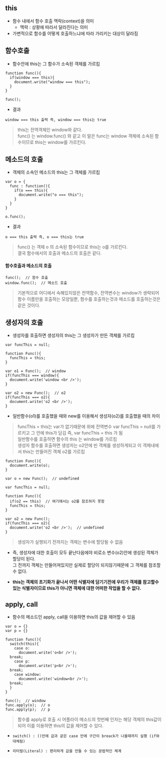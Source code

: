 ## this
- 함수 내에서 함수 호출 맥락(context)을 의미
  - 맥락 : 상황에 따라서 달라진다는 의미
- 가변적으로 함수를 어떻게 호출하느냐에 따라 가리키는 대상이 달라짐

## 함수호출
- 함수안에 this는 그 함수가 소속된 객체를 가르킴
```
function func(){
  if(window === this){
    document.write("window === this");
  }
}

func(); 
```
- 결과
```
window === this 출력 즉, window === this는 true
```
> this는 전역객체인 window와 같다.<br/>func() 는 window.func() 와 같고 이 말은 func는 window 객체에 소속된 함수이므로 this는 window를 가르킨다.


## 메소드의 호출
- 객체의 소속인 메소드의 this는 그 객체를 가르킴
```
var o = {
  func : function(){
    if(o === this){
      document.write("o === this");
    }
  }
}

o.func();
```
- 결과
```
o === this 출력 즉, o === this는 true
```
> func() 는 객체 o 의 소속된 함수이므로 this는 o를 가르킨다.<br/>결국 함수에서의 호출과 메소드의 호출은 같다.


#### 함수호출과 메소드의 호출
```
func();  // 함수 호출
window.func();  // 메소드 호출
```
> 기본적으로 어디에서 속해있지않은 전역함수, 전역변수는 window가 생략되어 함수 이름만을 호출하는 모양일뿐, 함수를 호출하는것과 메소드를 호출하는것은 같은 것이다.


## 생성자의 호출
- 생성자를 호출하면 생성자의 this는 그 생성자가 만든 객체를 가르킴
```
var funcThis = null; 
 
function Func(){
  funcThis = this;
}

var o1 = Func();  // window
if(funcThis === window){
  document.write('window <br />');
}
 
var o2 = new Func();  // o2
if(funcThis === o2){
  document.write('o2 <br />');
}
```
- 일반함수(o1)를 호출했을 때와 new를 이용해서 생성자(o2)를 호출했을 때의 차이
> funcThis = this는 var가 없기때문에 위에 전역변수 var funcThis = null를 가르키고 그 안에 this가 담김 즉, var funcThis = this 가 됨<br/>일반함수를 호출하면 함수의 this 는 window를 가르킴<br/>생성자 함수를 호출하면 생성자는 o2안에 빈 객체를 생성하게되고 이 객체내에서 this는 만들어진 객체 o2를 가르킴
```
function Func(){
  document.write(o);
}

var o = new Func();  // undefined
```
```
var funcThis = null; 
 
function Func(){
  if(o2 == this)  // 여기에서는 o2를 참조하지 못함
  funcThis = this;
}

var o2 = new Func();
if(funcThis === o2){
  document.write('o2 <br />');  // undefined
}
```
> 생성자가 실행되기 전까지는 객체는 변수에 할당될 수 없음

- 즉, 생성자에 대한 호출이 모두 끝난다음에야 비로소 변수(o2)안에 생성된 객체가 할당이 된다.<br/>그 전까지 객체는 만들어져있지만 실제로 할당이 되지않기때문에 그 객체를 참조할 수 없다.

- __this는 객체의 초기화가 끝나서 어떤 식별자에 담기기전에 우리가 객체를 참고할수있는 식별자이므로 this가 아니면 객체에 대한 어떠한 작업을 할 수 없다.__


## apply, call
- 함수의 메소드인 apply, call을 이용하면 this의 값을 제어할 수 있음
```
var o = {}
var p = {}

function func(){
  switch(this){
    case o:
      document.write('o<br />');
  break;
    case p:
      document.write('p<br />');
  break;
    case window:
      document.write('window<br />');
  break;          
  }
}

func();  // window
func.apply(o);  // o
func.apply(p);  // p
```
> 함수를 apply로 호출 시 어플라이 메소드의 첫번째 인자는 해당 객체의 this값이 되어 이를 이용하면 this의 값을 제어할 수 있다.

- `switch() : ()안에 값과 같은 case 안에 구간이 breack가 나올때까지 실행 (if와 대체됨)`

- `리터럴(Literal) : 편리하게 값을 만들 수 있는 문법적인 체계`
